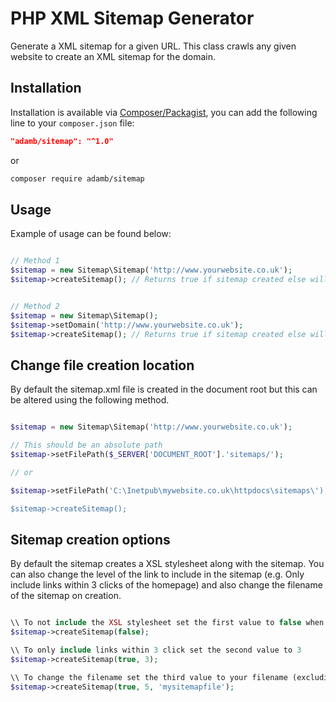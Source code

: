 # PHP XML Sitemap Generator
Generate a XML sitemap for a given URL. This class crawls any given website to create an XML sitemap for the domain.

## Installation

Installation is available via [Composer/Packagist](https://packagist.org/packages/adamb/database), you can add the following line to your `composer.json` file:

```json
"adamb/sitemap": "^1.0"
```

or

```sh
composer require adamb/sitemap
```

## Usage

Example of usage can be found below:

```php

// Method 1
$sitemap = new Sitemap\Sitemap('http://www.yourwebsite.co.uk');
$sitemap->createSitemap(); // Returns true if sitemap created else will return false


// Method 2
$sitemap = new Sitemap\Sitemap();
$sitemap->setDomain('http://www.yourwebsite.co.uk');
$sitemap->createSitemap(); // Returns true if sitemap created else will return false

```

## Change file creation location

By default the sitemap.xml file is created in the document root but this can be altered using the following method.

```php

$sitemap = new Sitemap\Sitemap('http://www.yourwebsite.co.uk');

// This should be an absolute path
$sitemap->setFilePath($_SERVER['DOCUMENT_ROOT'].'sitemaps/');

// or

$sitemap->setFilePath('C:\Inetpub\mywebsite.co.uk\httpdocs\sitemaps\');

$sitemap->createSitemap();

```

## Sitemap creation options

By default the sitemap creates a XSL stylesheet along with the sitemap. You can also change the level of the link to include in the sitemap (e.g. Only include links within 3 clicks of the homepage) and also change the filename of the sitemap on creation.

```php

\\ To not include the XSL stylesheet set the first value to false when calling createSitemap();
$sitemap->createSitemap(false);

\\ To only include links within 3 click set the second value to 3
$sitemap->createSitemap(true, 3);

\\ To change the filename set the third value to your filename (excluding extension)
$sitemap->createSitemap(true, 5, 'mysitemapfile');

```

